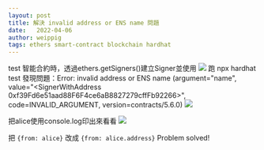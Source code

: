 ```yaml
---
layout: post
title: 解決 invalid address or ENS name 問題
date:   2022-04-06
author: weippig
tags: ethers smart-contract blockchain hardhat
---
```


test 智能合約時，透過ethers.getSigners()建立Signer並使用
![](https://i.imgur.com/EYX524U.png)
跑 npx hardhat test 發現問題：Error: invalid address or ENS name (argument="name", value="<SignerWithAddress 0xf39Fd6e51aad88F6F4ce6aB8827279cffFb92266>", code=INVALID_ARGUMENT, version=contracts/5.6.0)
![](https://i.imgur.com/T5ccpV8.png)

把alice使用console.log印出來看看
![](https://i.imgur.com/PWONFt5.png)

把 `{from: alice}` 改成 `{from: alice.address}`
Problem solved!
